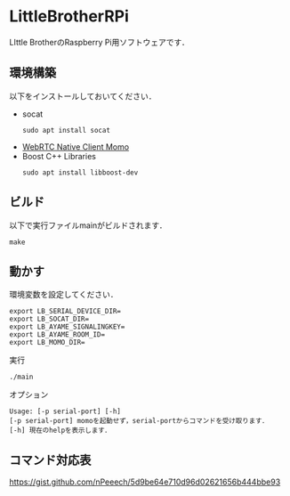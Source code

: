 # LittleBrotherRPi
LIttle BrotherのRaspberry Pi用ソフトウェアです．
## 環境構築
以下をインストールしておいてください．
- socat
    ```
    sudo apt install socat
    ```
- [WebRTC Native Client Momo](https://github.com/shiguredo/momo)
- Boost C++ Libraries
    ```
    sudo apt install libboost-dev
    ```

## ビルド
以下で実行ファイルmainがビルドされます．
```
make
```

## 動かす
環境変数を設定してください．
```
export LB_SERIAL_DEVICE_DIR=
export LB_SOCAT_DIR=
export LB_AYAME_SIGNALINGKEY=
export LB_AYAME_ROOM_ID=
export LB_MOMO_DIR=
```
実行
```
./main
```

オプション
```
Usage: [-p serial-port] [-h]  
[-p serial-port] momoを起動せず，serial-portからコマンドを受け取ります．  
[-h] 現在のhelpを表示します．
```

## コマンド対応表
https://gist.github.com/nPeeech/5d9be64e710d96d02621656b444bbe93